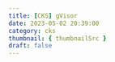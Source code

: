 ```yaml
---
title: [CKS] gVisor
date: 2023-05-02 20:39:00
category: cks
thumbnail: { thumbnailSrc }
draft: false
---
```


